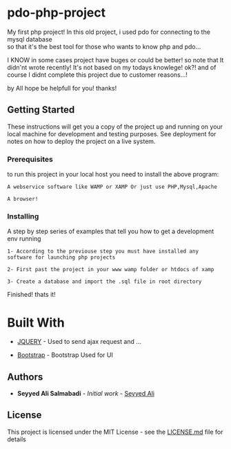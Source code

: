 # pdo-php-project
My first php project!
In this old project, i used pdo for connecting to the mysql database<br>
so that it's the best tool for those who wants to know php and pdo...

I KNOW in some cases project have buges or could be better! so note that It didn'nt wrote recently! It's not based on my todays knowlege! ok?! 
and of course I didnt complete this project due to customer reasons...! 

by All hope be helpfull for you!
thanks!

## Getting Started

These instructions will get you a copy of the project up and running on your local machine for development and testing purposes. See deployment for notes on how to deploy the project on a live system.

### Prerequisites

to run this project in your local host you need to install the above program:

```
A webservice software like WAMP or XAMP Or just use PHP,Mysql,Apache

```

```
A browser!
```


### Installing

A step by step series of examples that tell you how to get a development env running

```
1- According to the previouse step you must have installed any software for launching php projects
```

```
2- First past the project in your www wamp folder or htdocs of xamp
```

```
3- Create a database and import the .sql file in root directory
```

Finished! thats it!

# Built With

* [JQUERY](https://github.com/jquery/jquery) - Used to send ajax request and ...

* [Bootstrap](https://github.com/twbs/bootstrap) - Bootstrap Used for UI

## Authors

* **Seyyed Ali Salmabadi** - *Initial work* - [Seyyed Ali](https://github.com/salis77/)

## License

This project is licensed under the MIT License - see the [LICENSE.md](LICENSE.md) file for details


